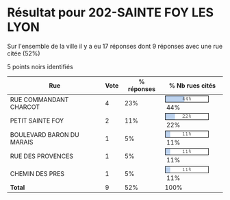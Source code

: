 # Résultat pour 202-SAINTE FOY LES LYON

Sur l'ensemble de la ville il y a eu 17 réponses dont 9 réponses avec une rue citée (52%)

5 points noirs identifiés

| Rue | Vote | % réponses | % Nb rues cités|
|-----|------|------------|----------------|
| RUE COMMANDANT CHARCOT | 4 | 23% | <img src="../../img/bar_44.gif" />&nbsp;44%|
| PETIT  SAINTE FOY | 2 | 11% | <img src="../../img/bar_22.gif" />&nbsp;22%|
| BOULEVARD BARON DU MARAIS | 1 | 5% | <img src="../../img/bar_11.gif" />&nbsp;11%|
| RUE DES PROVENCES | 1 | 5% | <img src="../../img/bar_11.gif" />&nbsp;11%|
| CHEMIN DES PRES | 1 | 5% | <img src="../../img/bar_11.gif" />&nbsp;11%|
| **Total** | 9 | 52% | 100%|
